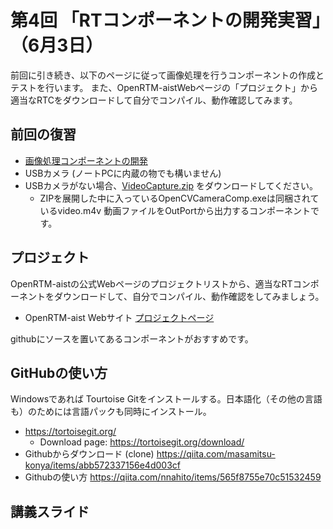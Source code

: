 # 第4回 「RTコンポーネントの開発実習」（6月3日）

前回に引き続き、以下のページに従って画像処理を行うコンポーネントの作成とテストを行います。
また、OpenRTM-aistWebページの「プロジェクト」から適当なRTCをダウンロードして自分でコンパイル、動作確認してみます。



## 前回の復習

- [画像処理コンポーネントの開発](https://openrtm.org/openrtm/ja/node/6057)
- USBカメラ (ノートPCに内蔵の物でも構いません)
- USBカメラがない場合、[VideoCapture.zip](https://github.com/sealbreeder/TMU-Ubiquitous-Robotics/raw/master/VideoCapture.zip) をダウンロードしてください。
  - ZIPを展開した中に入っているOpenCVCameraComp.exeは同梱されているvideo.m4v 動画ファイルをOutPortから出力するコンポーネントです。

## プロジェクト

OpenRTM-aistの公式Webページのプロジェクトリストから、適当なRTコンポーネントをダウンロードして、自分でコンパイル、動作確認をしてみましょう。

- OpenRTM-aist Webサイト [プロジェクトページ](https://openrtm.org/openrtm/ja/content/rt%E3%82%B3%E3%83%B3%E3%83%9D%E3%83%BC%E3%83%8D%E3%83%B3%E3%83%88)

githubにソースを置いてあるコンポーネントがおすすめです。

## GitHubの使い方

Windowsであれば Tourtoise Gitをインストールする。日本語化（その他の言語も）のためには言語パックも同時にインストール。

- https://tortoisegit.org/
  - Download page: https://tortoisegit.org/download/
- Githubからダウンロード (clone) https://qiita.com/masamitsu-konya/items/abb572337156e4d003cf
- Githubの使い方 https://qiita.com/nnahito/items/565f8755e70c51532459

## 講義スライド




